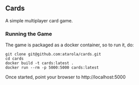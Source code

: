 ## Cards

A simple multiplayer card game.

### Running the Game

The game is packaged as a docker container, so to run it, do:

    git clone git@github.com:atarola/cards.git
    cd cards
    docker build -t cards:latest .
    docker run --rm -p 5000:5000 cards:latest

Once started, point your browser to http://localhost:5000
